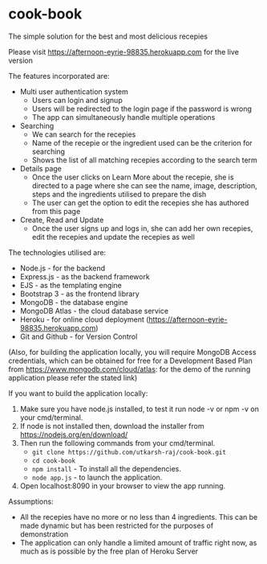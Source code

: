 # cook-book
The simple solution for the best and most delicious recepies

Please visit https://afternoon-eyrie-98835.herokuapp.com for the live version

The features incorporated are:
- Multi user authentication system
  - Users can login and signup
  - Users will be redirected to the login page if the password is wrong
  - The app can simultaneously handle multiple operations
- Searching
  - We can search for the recepies
  - Name of the recepie or the ingredient used can be the criterion for searching
  - Shows the list of all matching recepies according to the search term
- Details page
  - Once the user clicks on Learn More about the recepie, she is directed to a page where she can see the name, image, description, steps and the ingredients utilised to prepare the dish 
  - The user can get the option to edit the recepies she has authored from this page
- Create, Read and Update
  - Once the user signs up and logs in, she can add her own recepies, edit the recepies and update the recepies as well

The technologies utilised are:
- Node.js - for the backend
- Express.js - as the backend framework
- EJS - as the templating engine
- Bootstrap 3 - as the frontend library
- MongoDB - the database engine
- MongoDB Atlas - the cloud database service
- Heroku - for online cloud deployment (https://afternoon-eyrie-98835.herokuapp.com)
- Git and Github - for Version Control

(Also, for building the application locally, you will require MongoDB Access credentials, which can be obtained for free for a Development Based Plan from https://www.mongodb.com/cloud/atlas: for the demo of the running application please refer the stated link)

If you want to build the application locally:
1. Make sure you have node.js installed, to test it run node -v or npm -v on your cmd/terminal. 
2. If node is not installed then, download the installer from https://nodejs.org/en/download/ 
3. Then run the following commands from your cmd/terminal. 
	- ```git clone https://github.com/utkarsh-raj/cook-book.git``` 
	- ```cd cook-book``` 
	- ```npm install``` - To install all the dependencies. 
	- ```node app.js``` - to launch the application.
4. Open localhost:8090 in your browser to view the app running.

Assumptions:
  - All the recepies have no more or no less than 4 ingredients. This can be made dynamic but has been restricted for the purposes of demonstration 
  - The application can only handle a limited amount of traffic right now, as much as is possible by the free plan of Heroku Server
